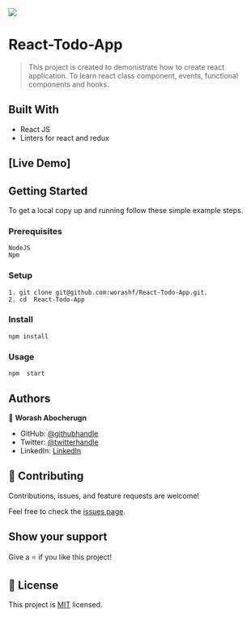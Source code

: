 ![](https://img.shields.io/badge/Microverse-blueviolet)

# React-Todo-App

> This project is created to demonistrate how to create react application. To learn react class component, events, functional components and hooks.

## Built With

- React JS
- Linters for react and redux

## [Live Demo]

## Getting Started

To get a local copy up and running follow these simple example steps.

### Prerequisites

    NodeJS
    Npm

### Setup

    1. git clone git@github.com:worashf/React-Todo-App.git.
    2. cd  React-Todo-App

### Install

    npm install

### Usage

    npm  start

## Authors

👤 **Worash Abocherugn**

- GitHub: [@githubhandle](https://github.com/worashf)
- Twitter: [@twitterhandle](https://twitter.com/WorashAboche)
- LinkedIn: [LinkedIn](https://www.linkedin.com/in/worash-abocherugn-a02219154/)

## 🤝 Contributing

Contributions, issues, and feature requests are welcome!

Feel free to check the [issues page](../../issues/).

## Show your support

Give a ⭐️ if you like this project!

## 📝 License

This project is [MIT](./MIT.md) licensed.
